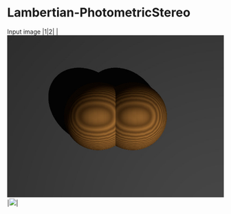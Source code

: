 # Lambertian-PhotometricStereo

Input image
|1|2|
|![](https://github.com/elerac/Lambertian-PhotometricStereo/blob/manuscript/target.jpg)|![](https://github.com/elerac/Lambertian-PhotometricStereo/blob/manuscript/target.jpg>)|

